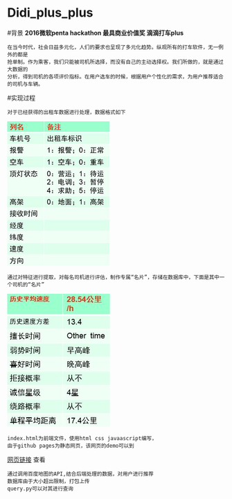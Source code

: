 # Didi_plus_plus
#背景
   **2016微软penta hackathon 最具商业价值奖 滴滴打车plus**
   
    在当今时代，社会日益多元化，人们的要求也呈现了多元化趋势。纵观所有的打车软件，无一例外的都是
    抢单制。作为乘客，我们只能被司机所选择，而没有自己的主动选择权。我们所做的，就是通过大数据的
    分析，得到司机的各项评价指标。在用户选车的时候，根据用户个性化的需求，为用户推荐适合的司机与车辆。
    
#实现过程

    对于已经获得的出租车数据进行处理，数据格式如下
    
![image](/src/taxi.jpg)

    通过对特征进行提取，对每名司机进行评估，制作专属“名片”，存储在数据库中，下面是其中一个司机的“名片”
    
![image](/src/idcard.jpg)   

    index.html为前端文件，使用html css javaascript编写，
    由于github pages为静态网页，该网页的demo可以到 
    
   [网页链接](http://changruiheng.tk/didi++) 查看
   
    通过调用百度地图的API,结合后端处理的数据，对用户进行推荐
    数据库由于大小超出限制，打包上传
    query.py可以对其进行查询
   

